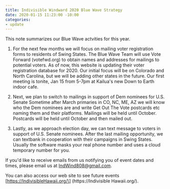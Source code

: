 ```yaml
---
title: Indivisible Windward 2020 Blue Wave Strategy
date: 2020-01-15 11:23:00 -10:00
categories:
- update
---
```


This note summarizes our Blue Wave actvities for this year.

1. For the next few months we will focus on mailing voter registration forms to residents of Swing States. The Blue Wave Team will use Vote Forward (votefwd.org) to obtain names and addresses for mailings to potential voters. As of now, this website is updating their voter registration database for 2020. Our initial focus will be on Colorado and North Carolina, but we will be adding other states in the future. Our first meeting is tonite, Jan 15 from 5-7pm at Kailua's new Down to Earth indoor cafe.

2. Next, we plan to switch to mailings in support of Dem nominees for U.S. Senate
   Sometime after March primaries in CO, NC, ME, AZ we will know who the Dem nominees are and write Get Out The Vote postcards etc naming them and their platforms. Mailings will be held until October. Postcards will be held until October and then mailed out.

3. Lastly, as we approach election day, we can text message to voters in support of U.S. Senate nominees. After the last mailing opportunity, we can textbank in cooperation with their campaigns in Swing States. Usually the software masks your real phone number and uses a cloud temporary number for you.

If you'd like to receive emails from us notifying you of event dates and times, please email us at IndWind808@gmail.com.

You can also access our web site to see future events \[https://IndivisibleHawaii.org/\] (https://Indivisible Hawaii.org/).